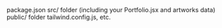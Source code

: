 package.json
src/ folder (including your Portfolio.jsx and artworks data)
public/ folder
tailwind.config.js, etc.
